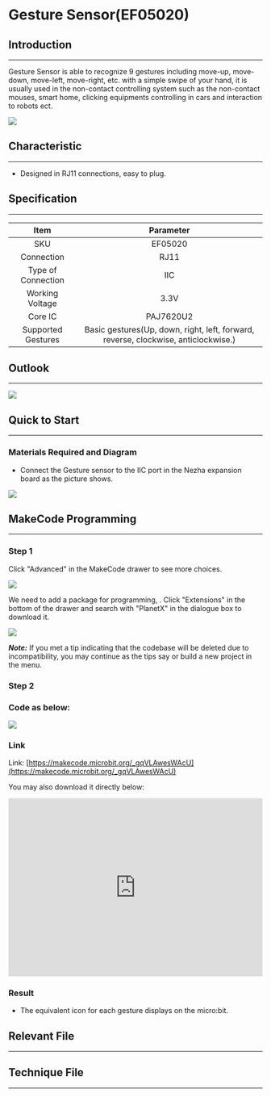 # Gesture Sensor(EF05020)

## Introduction
---
Gesture Sensor is able to recognize 9 gestures including move-up, move-down, move-left, move-right, etc. with a simple swipe of your hand, it is usually used in the non-contact controlling system such as the non-contact mouses, smart home, clicking equipments controlling in cars and interaction to robots ect.

![](./images/05020_01.png)

## Characteristic
---

- Designed in RJ11 connections, easy to plug.

## Specification
---

Item | Parameter 
:-: | :-: 
SKU|EF05020
Connection|RJ11
Type of Connection|IIC
Working Voltage|3.3V
Core IC|PAJ7620U2
Supported Gestures|Basic gestures(Up, down, right, left, forward, reverse, clockwise, anticlockwise.)

## Outlook
---


![](./images/05020_02.png)

## Quick to Start
---

### Materials Required and Diagram

- Connect the Gesture sensor to the IIC port in the Nezha expansion board as the picture shows.


![](./images/05020_03.png)

## MakeCode Programming
---

### Step 1

Click "Advanced" in the MakeCode drawer to see more choices.

![](./images/05001_04.png)

We need to add a package for programming, . Click "Extensions" in the bottom of the drawer and search with "PlanetX" in the dialogue box to download it. 

![](./images/05001_05.png)

***Note:*** If you met a tip indicating that the codebase will be deleted due to incompatibility, you may continue as the tips say or build a new project in the menu. 

### Step 2

### Code as below:

![](./images/05020_06.png)


### Link
Link: [https://makecode.microbit.org/_gqVLAwesWAcU](https://makecode.microbit.org/_gqVLAwesWAcU)

You may also download it directly below: 

<div style="position:relative;height:0;padding-bottom:70%;overflow:hidden;"><iframe style="position:absolute;top:0;left:0;width:100%;height:100%;" src="https://makecode.microbit.org/#pub:_gqVLAwesWAcU" frameborder="0" sandbox="allow-popups allow-forms allow-scripts allow-same-origin"></iframe></div>  

### Result
- The equivalent icon for each gesture displays on the micro:bit. 

## Relevant File
---

## Technique File
---

